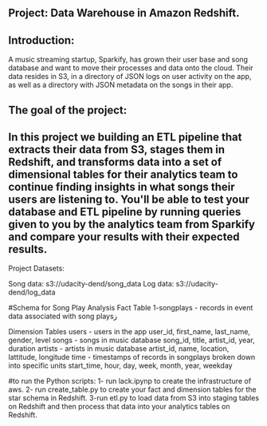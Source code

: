 Project: Data Warehouse in Amazon Redshift.
-------------------------------------------------------

Introduction:
---------------------------------

A music streaming startup, Sparkify, has grown their user base and song database and want to move their processes and data onto the cloud. Their data resides in S3, in a directory of JSON logs on user activity on the app, as well as a directory with JSON metadata on the songs in their app.

The goal of the project:
-----------------------------------------
In this project we building an ETL pipeline that extracts their data from S3, stages them in Redshift, and transforms data into a set of dimensional tables for their analytics team to continue finding insights in what songs their users are listening to. You'll be able to test your database and ETL pipeline by running queries given to you by the analytics team from Sparkify and compare your results with their expected results.
-----------------------------------------------
Project Datasets:

Song data: s3://udacity-dend/song_data
Log data: s3://udacity-dend/log_data

#Schema for Song Play Analysis
    Fact Table
    1-songplays - records in event data associated with song playsز

   Dimension Tables
    users - users in the app
    user_id, first_name, last_name, gender, level
    songs - songs in music database
    song_id, title, artist_id, year, duration
    artists - artists in music database
    artist_id, name, location, lattitude, longitude
    time - timestamps of records in songplays broken down into specific units
    start_time, hour, day, week, month, year, weekday

#to run the Python scripts:
1- run lack.ipynp to create the infrastructure of aws.
2- run create_table.py to create your fact and dimension tables for the star schema in Redshift.
3-run etl.py to load data from S3 into staging tables on Redshift and then process that data into your analytics tables on Redshift.
